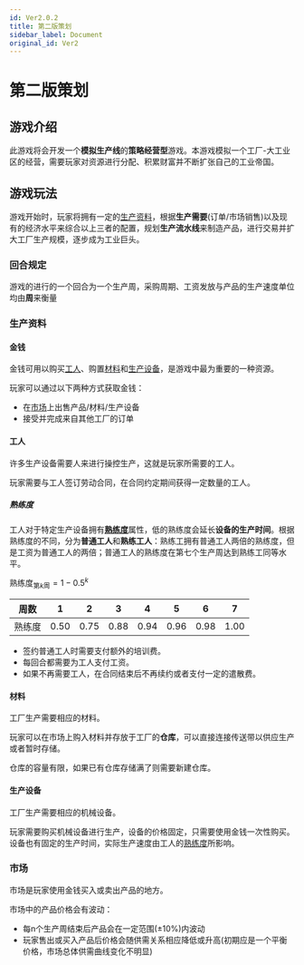```yaml
---
id: Ver2.0.2
title: 第二版策划
sidebar_label: Document
original_id: Ver2
---
```


# 第二版策划

## 游戏介绍

此游戏将会开发一个**模拟生产线**的**策略经营型**游戏。本游戏模拟一个工厂-大工业区的经营，需要玩家对资源进行分配、积累财富并不断扩张自己的工业帝国。

## 游戏玩法

游戏开始时，玩家将拥有一定的[生产资料](#生产资料)，根据**生产需要**(订单/市场销售)以及现有的经济水平来综合以上三者的配置，规划**生产流水线**来制造产品，进行交易并扩大工厂生产规模，逐步成为工业巨头。

### 回合规定

游戏的进行的一个回合为一个生产周，采购周期、工资发放与产品的生产速度单位均由**周**来衡量

### 生产资料

#### 金钱

金钱可用以购买[工人](#工人)、购置[材料](#材料)和[生产设备](#生产设备)，是游戏中最为重要的一种资源。

玩家可以通过以下两种方式获取金钱：

- 在[市场](#市场)上出售产品/材料/生产设备
- 接受并完成来自其他工厂的订单

#### 工人

许多生产设备需要人来进行操控生产，这就是玩家所需要的工人。

玩家需要与工人签订劳动合同，在合同约定期间获得一定数量的工人。

##### 熟练度

工人对于特定生产设备拥有[**熟练度**](#熟练度)属性，低的熟练度会延长**设备的生产时间**。根据熟练度的不同，分为**普通工人**和**熟练工人**：熟练工拥有普通工人两倍的熟练度，但是工资为普通工人的两倍；普通工人的熟练度在第七个生产周达到熟练工同等水平。

$\text{熟练度}_{\text{第}k\text{周}}=1-0.5^k$

|  周数  |   1   |   2   |   3   |   4   |   5   |   6   |   7   |
| :----: | :---: | :---: | :---: | :---: | :---: | :---: | :---: |
| 熟练度 | 0.50  | 0.75  | 0.88  | 0.94  | 0.96  | 0.98  | 1.00  |


- 签约普通工人时需要支付额外的培训费。
- 每回合都需要为工人支付工资。
- 如果不再需要工人，在合同结束后不再续约或者支付一定的遣散费。

#### 材料

工厂生产需要相应的材料。

玩家可以在市场上购入材料并存放于工厂的**仓库**，可以直接连接传送带以供应生产或者暂时存储。

仓库的容量有限，如果已有仓库存储满了则需要新建仓库。

#### 生产设备

工厂生产需要相应的机械设备。

玩家需要购买机械设备进行生产，设备的价格固定，只需要使用金钱一次性购买。设备也有固定的生产时间，实际生产速度由工人的[熟练度](#熟练度)所影响。

### 市场

市场是玩家使用金钱买入或卖出产品的地方。

市场中的产品价格会有波动：

- 每n个生产周结束后产品会在一定范围($\pm10\%$)内波动
- 玩家售出或买入产品后价格会随供需关系相应降低或升高(初期应是一个平衡价格，市场总体供需曲线变化不明显)

<!-- ## 生产流程

### 1

钳工锤

生产设备：钳工台

工人：1

材料：

小铁块*1

细铁棒*1

生产效率：每周50个

（新手教程）



阶梯轴

生产设备：车床

工人：2

材料：

粗铁棒*1

生产效率：每周20个



齿轮

生产设备：铣床

工人：1

材料：

粗铁棒*1

生产效率：每周10个







### 3 - 减速器

减速器是原动机和工作机之间独立的闭式传动装置，用来降低转速和增大转矩以满足各种工作机的需要，应用广泛而需求大。

本厂生产制造的减速器为齿轮减速器，由一套减速箱(上盖和下盖)、两个轴、两套轴承对(一大一小) -->

